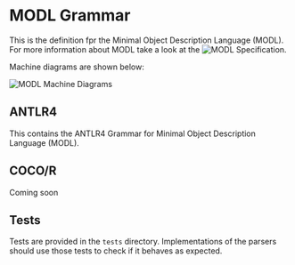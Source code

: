 # MODL Grammar 

This is the definition fpr the Minimal Object Description Language (MODL).
For more information about MODL take a look at the ![MODL Specification](http://www.modl.uk/specification). 

Machine diagrams are shown below:

![MODL Machine Diagrams](http://modl.uk/images/machine-diagrams.png)

## ANTLR4

This contains the ANTLR4 Grammar for Minimal Object Description Language (MODL).

## COCO/R

Coming soon

## Tests

Tests are provided in the `tests` directory. Implementations of the parsers should use those tests to check if it
behaves as expected.
